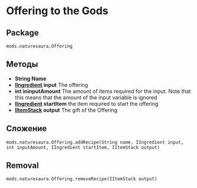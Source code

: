 # Offering to the Gods

## Package
```zenscript
mods.naturesaura.Offering
```

## Методы
- **String Name**
- **[IIngredient](/Vanilla/Variable_Types/IIngredient) input** The offering
- **int ininputAmount** The amount of items required for the input. Note that this means that the amount of the input variable is ignored
- **[IIngredient](/Vanilla/Variable_Types/IIngredient) startItem** the item required to start the offering
- **[IItemStack](/Vanilla/Items/IItemStack) output** The gift of the Offering

## Сложение

```zenscript
mods.naturesaura.Offering.addRecipe(String name, IIngredient input, int inputAmount, IIngredient startItem, IItemStack output)
```

## Removal

```zenscript
mods.naturesaura.Offering.removeRecipe(IItemStack output)
```